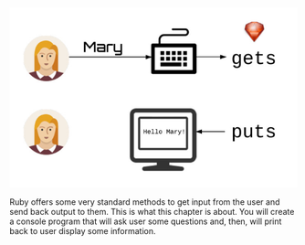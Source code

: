 ![./images/Getting Input - Sending Output](./images/getting-input-and-sending-output.jpg)

Ruby offers some very standard methods to get input from the user and send back output to them. This is what this
chapter is about. You will create a console program that will ask user some questions and, then, will print back
to user display some information.
